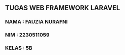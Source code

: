 ## TUGAS WEB FRAMEWORK LARAVEL  

### NAMA : FAUZIA NURAFNI  
### NIM : 2230511059  
### KELAS : 5B  
